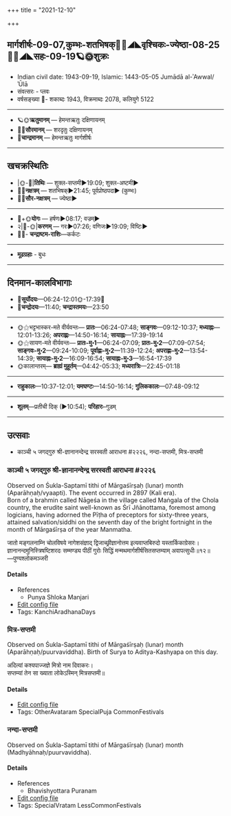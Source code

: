 +++
title = "2021-12-10"

+++
## मार्गशीर्षः-09-07,कुम्भः-शतभिषक्🌛🌌◢◣वृश्चिकः-ज्येष्ठा-08-25🌌🌞◢◣सहः-09-19🪐🌞शुक्रः
- Indian civil date: 1943-09-19, Islamic: 1443-05-05 Jumādā al-ʾAwwal/ʾŪlā
- संवत्सरः - प्लवः
- वर्षसङ्ख्या 🌛- शकाब्दः 1943, विक्रमाब्दः 2078, कलियुगे 5122
___________________
- 🪐🌞**ऋतुमानम्** — हेमन्तऋतुः दक्षिणायनम्
- 🌌🌞**सौरमानम्** — शरदृतुः दक्षिणायनम्
- 🌛**चान्द्रमानम्** — हेमन्तऋतुः मार्गशीर्षः
___________________


## खचक्रस्थितिः
- |🌞-🌛|**तिथिः** — शुक्ल-सप्तमी►19:09; शुक्ल-अष्टमी►  
- 🌌🌛**नक्षत्रम्** — शतभिषक्►21:45; पूर्वप्रोष्ठपदा► (कुम्भः)  
- 🌌🌞**सौर-नक्षत्रम्** — ज्येष्ठा►  
___________________
- 🌛+🌞**योगः** — हर्षणः►08:17; वज्रम्►  
- २|🌛-🌞|**करणम्** — गरः►07:26; वणिजः►19:09; विष्टिः►  
- 🌌🌛- **चन्द्राष्टम-राशिः**—कर्कटः  
___________________
- **मूढग्रहाः** - बुधः
___________________


## दिनमान-कालविभागाः
- 🌅**सूर्योदयः**—06:24-12:01🌞️-17:39🌇  
- 🌛**चन्द्रोदयः**—11:40; **चन्द्रास्तमयः**—23:50  
___________________
- 🌞⚝भट्टभास्कर-मते वीर्यवन्तः— **प्रातः**—06:24-07:48; **साङ्गवः**—09:12-10:37; **मध्याह्नः**—12:01-13:26; **अपराह्णः**—14:50-16:14; **सायाह्नः**—17:39-19:14  
- 🌞⚝सायण-मते वीर्यवन्तः— **प्रातः-मु॰1**—06:24-07:09; **प्रातः-मु॰2**—07:09-07:54; **साङ्गवः-मु॰2**—09:24-10:09; **पूर्वाह्णः-मु॰2**—11:39-12:24; **अपराह्णः-मु॰2**—13:54-14:39; **सायाह्नः-मु॰2**—16:09-16:54; **सायाह्नः-मु॰3**—16:54-17:39  
- 🌞कालान्तरम्— **ब्राह्मं मुहूर्तम्**—04:42-05:33; **मध्यरात्रिः**—22:45-01:18  
___________________
- **राहुकालः**—10:37-12:01; **यमघण्टः**—14:50-16:14; **गुलिककालः**—07:48-09:12  
___________________
- **शूलम्**—प्रतीची दिक् (►10:54); **परिहारः**–गुडम्  
___________________

## उत्सवाः
- काञ्ची ५ जगद्गुरु श्री-ज्ञानानन्देन्द्र सरस्वती आराधना #२२२६, नन्दा-सप्तमी, मित्र-सप्तमी
### काञ्ची ५ जगद्गुरु श्री-ज्ञानानन्देन्द्र सरस्वती आराधना #२२२६

Observed on Śukla-Saptamī tithi of Mārgaśīrṣaḥ (lunar) month (Aparāhṇaḥ/vyaapti). The event occurred in 2897 (Kali era).  
Born of a brahmin called Nāgeśa in the village called Maṅgala of the Chola country, the erudite saint well-known as Śrī Jñānottama, foremost among logicians, having adorned the Pīṭha of preceptors for sixty-three years, attained salvation/siddhi on the seventh day of the bright fortnight in the month of Mārgaśīrṣa of the year Manmatha.

जातो मङ्गलनाम्नि चोलविषये नागेशसंज्ञाद् द्विजाच्छ्रीज्ञानोत्तम इत्यवाप्तबिरुदो यस्तार्किकाग्रेसरः।  
ज्ञानानन्दमुनिस्त्रिषष्टिशरदः सम्मण्ड्य पीठीं गुरोः सिद्धिं मन्मथमार्गशीर्षसितसप्तम्याम् अवापत्सुधीः॥१२॥  
—पुण्यश्लोकमञ्जरी



#### Details
- References
  - Punya Shloka Manjari
- [Edit config file](https://github.com/jyotisham/adyatithi/tree/master/mahApuruSha/kAnchI-maTha/lunar_month/tithi/09/07/kAJcI%205%20jagadguru%20zrI~jJAnAnandEndra%20sarasvatI%20ArAdhanA.toml)
- Tags: KanchiAradhanaDays


### मित्र-सप्तमी

Observed on Śukla-Saptamī tithi of Mārgaśīrṣaḥ (lunar) month (Aparāhṇaḥ/puurvaviddha). Birth of Surya to Aditya-Kashyapa on this day.

अदित्यां कश्यपाज्जज्ञे मित्रो नाम दिवाकरः।  
सप्तम्यां तेन सा ख्याता लोकेऽस्मिन् मित्रसप्तमी॥



#### Details
- [Edit config file](https://github.com/jyotisham/adyatithi/tree/master/general/lunar_month/tithi/09/07/mitra-saptamI.toml)
- Tags: OtherAvataram SpecialPuja CommonFestivals


### नन्दा-सप्तमी

Observed on Śukla-Saptamī tithi of Mārgaśīrṣaḥ (lunar) month (Madhyāhnaḥ/puurvaviddha). 

#### Details
- References
  - Bhavishyottara Puranam
- [Edit config file](https://github.com/jyotisham/adyatithi/tree/master/devatA/shakti/lunar_month/tithi/09/07/nandA-saptamI~1.toml)
- Tags: SpecialVratam LessCommonFestivals


